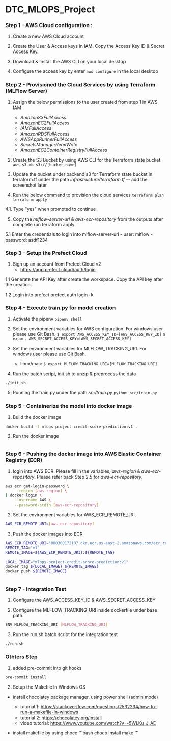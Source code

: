 # DTC_MLOPS_Project

### Step 1 - AWS Cloud configuration :

1. Create a new AWS Cloud account

2. Create the User & Access keys in IAM. Copy the Access Key ID & Secret Access Key.

3. Download & Install the AWS CLI on your local desktop

4. Configure the access key by enter `aws configure` in the local desktop

### Step 2 - Provisioned the Cloud Services by using Terraform (MLFlow Server)

1. Assign the below permissions to the user created from step 1 in AWS IAM
    - *AmazonS3FullAccess*
    - *AmazonEC2FullAccess*
    - *IAMFullAccess*
    - *AmazonRDSFullAccess*
    - *AWSAppRunnerFullAccess*
    - *SecretsManagerReadWrite*
    - *AmazonEC2ContainerRegistryFullAccess*

2. Create the S3 Bucket by using AWS CLI for the Terraform state bucket
`aws s3 mb s3://[bucket_name]`

3. Update the bucket under backend s3 for Terraform state bucket in terraform.tf under the path *infrastructure/terraform.tf*
-- add the screenshot later

4. Run the below command to provision the cloud services
    `terraform plan`
    `terraform apply`

4.1. Type "yes" when prompted to continue

5. Copy the *mlflow-server-url* & *aws-ecr-repository* from the outputs after complete run terraform apply

5.1 Enter the credentials to login into mlflow-server-url
    - user: mlflow
    - password: asdf1234

### Step 3 - Setup the Prefect Cloud
1. Sign up an account from Prefect Cloud v2
    - https://app.prefect.cloud/auth/login

1.1 Generate the API Key after create the workspace. Copy the API key after the creation.

1.2 Login into prefect
    prefect auth login -k <YOUR-API-KEY>

### Step 4 - Execute train.py for model creation
1. Activate the pipenv
    `pipenv shell`

2. Set the environment variables for AWS configuration. For windows user please use Git Bash.
    `$ export AWS_ACCESS_KEY_ID=[AWS_ACCESS_KEY_ID]`
    `$ export AWS_SECRET_ACCESS_KEY=[AWS_SECRET_ACCESS_KEY]`

3. Set the environment variables for MLFLOW_TRACKING_URI. For windows user please use Git Bash.
    - linux/mac:
    `$ export MLFLOW_TRACKING_URI=[MLFLOW_TRACKING_URI]`

4. Run the batch script, init.sh to unzip & preprocess the data
```bash
./init.sh
```

5. Running the train.py under the path *src/train.py*
    `python src/train.py`

### Step 5 - Containerize the model into docker image
1. Build the docker image
```bash
docker build -t mlops-project-credit-score-prediction:v1 .
```

2. Run the docker image
```bash docker run -it --rm -p 9696:9696 -e AWS_ACCESS_KEY_ID="${AWS_ACCESS_KEY_ID}" -e AWS_SECRET_ACCESS_KEY="${AWS_SECRET_ACCESS_KEY}" --name mlops-project mlops-project-credit-score-prediction:v1
```

### Step 6 - Pushing the docker image into AWS Elastic Container Registry (ECR)
1. login into AWS ECR. Please fill in the variables, *aws-region* & *aws-ecr-repository*. Please refer back Step 2.5 for *aws-ecr-repository*.

```bash
aws ecr get-login-password \
    --region [aws-region] \
| docker login \
    --username AWS \
    --password-stdin [aws-ecr-repository]
```

2. Set the environment variables for AWS_ECR_REMOTE_URI.
```bash 
AWS_ECR_REMOTE_URI=[aws-ecr-repository]
```

3. Push the docker images into ECR
```bash
AWS_ECR_REMOTE_URI="000300172107.dkr.ecr.us-east-2.amazonaws.com/ecr_repo"
REMOTE_TAG="v1"
REMOTE_IMAGE=${AWS_ECR_REMOTE_URI}:${REMOTE_TAG}

LOCAL_IMAGE="mlops-project-credit-score-prediction:v1"
docker tag ${LOCAL_IMAGE} ${REMOTE_IMAGE}
docker push ${REMOTE_IMAGE}
    
```

### Step 7 - Integration Test
1. Configure the AWS_ACCESS_KEY_ID & AWS_SECRET_ACCESS_KEY

2. Configure the MLFLOW_TRACKING_URI inside dockerfile under base path.
```bash
ENV MLFLOW_TRACKING_URI [MLFLOW_TRACKING_URI]
```

3. Run the run.sh batch script for the integration test
```bash
./run.sh
```
### Othters Step
1. added pre-commit into git hooks
```bash
pre-commit install
```

2. Setup the Makefile in Windows OS
- install chocolatey package manager, using power shell (admin mode)
    * tutorial 1: https://stackoverflow.com/questions/2532234/how-to-run-a-makefile-in-windows
    * tutorial 2: https://chocolatey.org/install
    * video tutorial: https://www.youtube.com/watch?v=-5WLKu_J_AE

- install makefile by using choco
    '''bash 
    choco install make
    '''